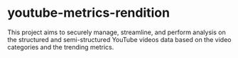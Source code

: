 # youtube-metrics-rendition

This project aims to securely manage, streamline, and perform analysis on the structured and semi-structured YouTube videos data based on the video categories and the trending metrics.

